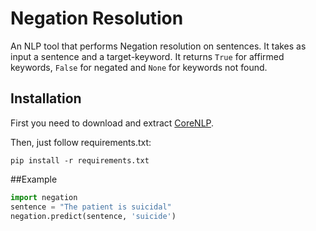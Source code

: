 # Negation Resolution

An NLP tool that performs Negation resolution on sentences. It takes as input a sentence and a target-keyword. It returns `True` for affirmed keywords, `False` for negated and `None` for keywords not found.

## Installation

First you need to download and extract [CoreNLP](http://stanfordnlp.github.io/CoreNLP/#download). 

Then, just follow requirements.txt:

```shell
pip install -r requirements.txt
```

##Example

```python
import negation
sentence = "The patient is suicidal"
negation.predict(sentence, 'suicide')
```


